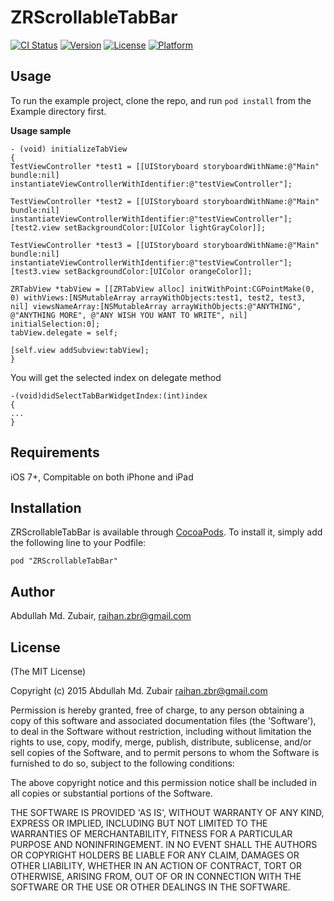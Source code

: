 # ZRScrollableTabBar

[![CI Status](http://img.shields.io/travis/raihan/ZRScrollableTabBar.svg?style=flat)](https://travis-ci.org/raihan/ZRScrollableTabBar)
[![Version](https://img.shields.io/cocoapods/v/ZRScrollableTabBar.svg?style=flat)](http://cocoadocs.org/docsets/ZRScrollableTabBar)
[![License](https://img.shields.io/cocoapods/l/ZRScrollableTabBar.svg?style=flat)](http://cocoadocs.org/docsets/ZRScrollableTabBar)
[![Platform](https://img.shields.io/cocoapods/p/ZRScrollableTabBar.svg?style=flat)](http://cocoadocs.org/docsets/ZRScrollableTabBar)

## Usage

To run the example project, clone the repo, and run `pod install` from the Example directory first.

**Usage sample**

```
- (void) initializeTabView
{
TestViewController *test1 = [[UIStoryboard storyboardWithName:@"Main" bundle:nil] instantiateViewControllerWithIdentifier:@"testViewController"];

TestViewController *test2 = [[UIStoryboard storyboardWithName:@"Main" bundle:nil] instantiateViewControllerWithIdentifier:@"testViewController"];
[test2.view setBackgroundColor:[UIColor lightGrayColor]];

TestViewController *test3 = [[UIStoryboard storyboardWithName:@"Main" bundle:nil] instantiateViewControllerWithIdentifier:@"testViewController"];
[test3.view setBackgroundColor:[UIColor orangeColor]];

ZRTabView *tabView = [[ZRTabView alloc] initWithPoint:CGPointMake(0, 0) withViews:[NSMutableArray arrayWithObjects:test1, test2, test3, nil] viewsNameArray:[NSMutableArray arrayWithObjects:@"ANYTHING", @"ANYTHING MORE", @"ANY WISH YOU WANT TO WRITE", nil] initialSelection:0];
tabView.delegate = self;

[self.view addSubview:tabView];
}

```

You will get the selected index on delegate method

```
-(void)didSelectTabBarWidgetIndex:(int)index
{
...
}
````
## Requirements

iOS 7+, Compitable on both iPhone and iPad

## Installation

ZRScrollableTabBar is available through [CocoaPods](http://cocoapods.org). To install
it, simply add the following line to your Podfile:

    pod "ZRScrollableTabBar"

## Author

Abdullah Md. Zubair, raihan.zbr@gmail.com

## License
(The MIT License)

Copyright (c) 2015 Abdullah Md. Zubair <raihan.zbr@gmail.com>

Permission is hereby granted, free of charge, to any person obtaining a copy of this software and associated documentation files (the 'Software'), to deal in the Software without restriction, including without limitation the rights to use, copy, modify, merge, publish, distribute, sublicense, and/or sell copies of the Software, and to permit persons to whom the Software is furnished to do so, subject to the following conditions:

The above copyright notice and this permission notice shall be included in all copies or substantial portions of the Software.

THE SOFTWARE IS PROVIDED 'AS IS', WITHOUT WARRANTY OF ANY KIND, EXPRESS OR IMPLIED, INCLUDING BUT NOT LIMITED TO THE WARRANTIES OF MERCHANTABILITY, FITNESS FOR A PARTICULAR PURPOSE AND NONINFRINGEMENT. IN NO EVENT SHALL THE AUTHORS OR COPYRIGHT HOLDERS BE LIABLE FOR ANY CLAIM, DAMAGES OR OTHER LIABILITY, WHETHER IN AN ACTION OF CONTRACT, TORT OR OTHERWISE, ARISING FROM, OUT OF OR IN CONNECTION WITH THE SOFTWARE OR THE USE OR OTHER DEALINGS IN THE SOFTWARE.
